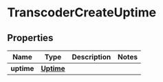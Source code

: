 
# TranscoderCreateUptime

## Properties
Name | Type | Description | Notes
------------ | ------------- | ------------- | -------------
**uptime** | [**Uptime**](Uptime.md) |  | 



